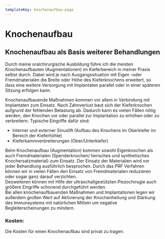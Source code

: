 ```yaml
---
templateKey: knochenaufbau-page
---
```

# Knochenaufbau

## Knochenaufbau als Basis weiterer Behandlungen


Durch meine oralchirurgische Ausbildung führe ich die meisten Knochenaufbauten (Augmentationen) im Kieferbereich in meiner Praxis selbst durch. Dabei wird je nach Ausgangssituation mit Eigen -oder Fremdmaterialen die Breite oder Höhe des Kieferknochens erweitert, so dass eine weitere Versorgung mit Implantaten parallel oder in einer späteren Sitzung erfolgen kann.  

Knochenaufbauende Maßnahmen kommen vor allem in Verbindung mit Implantaten zum Einsatz.
Nach Zahnverlust baut sich der Kieferknochen aufgrund der fehlenden Belastung ab. Dadurch kann es vielen Fällen nötig werden, den Knochen vor oder parallel zur Implantation zu erhöhen oder zu verbreitern. Typische Eingriffe dafür sind:

* Interner und externer Sinuslift (Aufbau des Knochens im Oberkiefer im Bereich der Kieferhöhle)   
* Kieferkammverbreiterungen (Ober/Unterkiefer) 

Beim Knochenaufbau (Augmentation) kommen sowohl Eigenknochen als auch Fremdmaterialen (Spenderknochen/ tierisches und synthetisches Knochersatzmaterial) zum Einsatz. Der Einsatz der Materialien wird vor jeder Behandlung ausführlich besprochen. Durch das PRF Verfahren können wir in vielen Fällen den Einsatz von Fremdmaterialen reduzieren oder sogar ganz darauf verzichten.  
Desweiteren können mit Hilfe der ultraschallgestützten Piezochirugie auch größere Eingriffe schonend durchgeführt werden.  
Bei allen knochenaufbauenden Maßnahmen und Implantationen legen wir außerdem großen Wert auf Aktivierung der Knochenheilung und Stärkung des Immunsystems mit natürlichen Mitteln um negative Begleiterscheinungen zu mindern.  

### Kosten:

Die Kosten für einen Knochenaufbau sind privat zu tragen.
